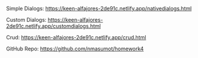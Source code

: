 Simple Dialogs:
https://keen-alfajores-2de91c.netlify.app/nativedialogs.html

Custom Dialogs:
https://keen-alfajores-2de91c.netlify.app/customdialogs.html

Crud:
https://keen-alfajores-2de91c.netlify.app/crud.html

GitHub Repo:
https://github.com/nmasumot/homework4